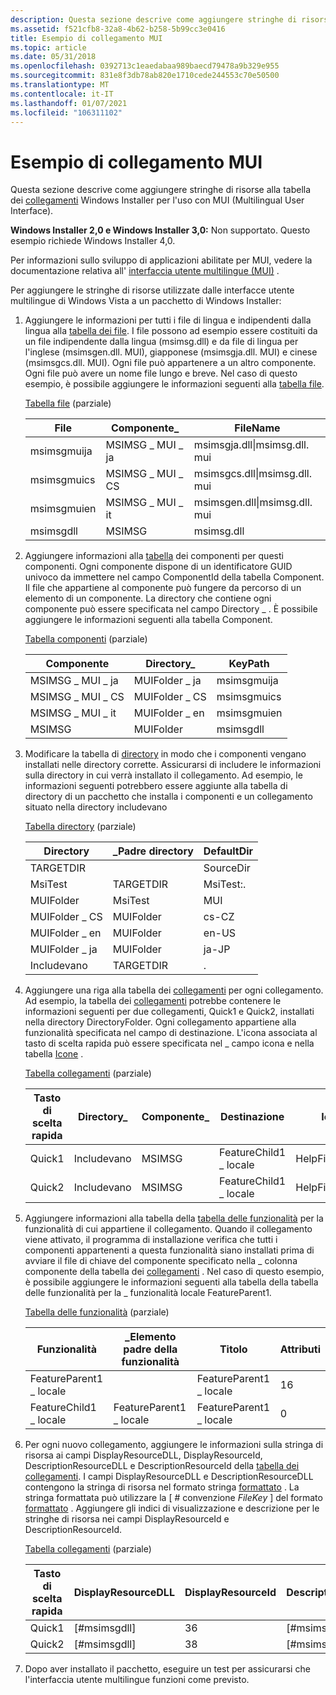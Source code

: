 ```yaml
---
description: Questa sezione descrive come aggiungere stringhe di risorse alla tabella dei collegamenti Windows Installer per l'uso con MUI (Multilingual User Interface).
ms.assetid: f521cfb8-32a8-4b62-b258-5b99cc3e0416
title: Esempio di collegamento MUI
ms.topic: article
ms.date: 05/31/2018
ms.openlocfilehash: 0392713c1eaedabaa989baecd79478a9b329e955
ms.sourcegitcommit: 831e8f3db78ab820e1710cede244553c70e50500
ms.translationtype: MT
ms.contentlocale: it-IT
ms.lasthandoff: 01/07/2021
ms.locfileid: "106311102"
---
```

# <a name="a-mui-shortcut-example"></a>Esempio di collegamento MUI

Questa sezione descrive come aggiungere stringhe di risorse alla tabella dei [collegamenti](shortcut-table.md) Windows Installer per l'uso con MUI (Multilingual User Interface).

**Windows Installer 2,0 e Windows Installer 3,0:** Non supportato. Questo esempio richiede Windows Installer 4,0.

Per informazioni sullo sviluppo di applicazioni abilitate per MUI, vedere la documentazione relativa all' [interfaccia utente multilingue (MUI)](/windows/desktop/Intl/multilingual-user-interface) .

Per aggiungere le stringhe di risorse utilizzate dalle interfacce utente multilingue di Windows Vista a un pacchetto di Windows Installer:

1.  Aggiungere le informazioni per tutti i file di lingua e indipendenti dalla lingua alla [tabella dei file](file-table.md). I file possono ad esempio essere costituiti da un file indipendente dalla lingua (msimsg.dll) e da file di lingua per l'inglese (msimsgen.dll. MUI), giapponese (msimsgja.dll. MUI) e cinese (msimsgcs.dll. MUI). Ogni file può appartenere a un altro componente. Ogni file può avere un nome file lungo e breve. Nel caso di questo esempio, è possibile aggiungere le informazioni seguenti alla [tabella file](file-table.md).

    [Tabella file](file-table.md) (parziale)

    

    | File        | Componente\_     | FileName                     |
    |-------------|-----------------|------------------------------|
    | msimsgmuija | MSIMSG \_ MUI \_ ja | msimsgja.dll\|msimsg.dll. mui |
    | msimsgmuics | MSIMSG \_ MUI \_ CS | msimsgcs.dll\|msimsg.dll. mui |
    | msimsgmuien | MSIMSG \_ MUI \_ it | msimsgen.dll\|msimsg.dll. mui |
    | msimsgdll   | MSIMSG          | msimsg.dll                   |

    

     

2.  Aggiungere informazioni alla [tabella](component-table.md) dei componenti per questi componenti. Ogni componente dispone di un identificatore GUID univoco da immettere nel campo ComponentId della tabella Component. Il file che appartiene al componente può fungere da percorso di un elemento di un componente. La directory che contiene ogni componente può essere specificata nel campo Directory \_ . È possibile aggiungere le informazioni seguenti alla tabella Component.

    [Tabella componenti](component-table.md) (parziale)

    

    | Componente       | Directory\_   | KeyPath     |
    |-----------------|---------------|-------------|
    | MSIMSG \_ MUI \_ ja | MUIFolder \_ ja | msimsgmuija |
    | MSIMSG \_ MUI \_ CS | MUIFolder \_ CS | msimsgmuics |
    | MSIMSG \_ MUI \_ it | MUIFolder \_ en | msimsgmuien |
    | MSIMSG          | MUIFolder     | msimsgdll   |

    

     

3.  Modificare la tabella di [directory](directory-table.md) in modo che i componenti vengano installati nelle directory corrette. Assicurarsi di includere le informazioni sulla directory in cui verrà installato il collegamento. Ad esempio, le informazioni seguenti potrebbero essere aggiunte alla tabella di directory di un pacchetto che installa i componenti e un collegamento situato nella directory includevano

    [Tabella directory](directory-table.md) (parziale)

    

    | Directory     | \_Padre directory | DefaultDir |
    |---------------|-------------------|------------|
    | TARGETDIR     |                   | SourceDir  |
    | MsiTest       | TARGETDIR         | MsiTest:.  |
    | MUIFolder     | MsiTest           | MUI        |
    | MUIFolder \_ CS | MUIFolder         | cs-CZ      |
    | MUIFolder \_ en | MUIFolder         | en-US      |
    | MUIFolder \_ ja | MUIFolder         | ja-JP      |
    | Includevano | TARGETDIR         | .          |

    

     

4.  Aggiungere una riga alla tabella dei [collegamenti](shortcut-table.md) per ogni collegamento. Ad esempio, la tabella dei [collegamenti](shortcut-table.md) potrebbe contenere le informazioni seguenti per due collegamenti, Quick1 e Quick2, installati nella directory DirectoryFolder. Ogni collegamento appartiene alla funzionalità specificata nel campo di destinazione. L'icona associata al tasto di scelta rapida può essere specificata nel \_ campo icona e nella tabella [Icone](icon-table.md) .

    [Tabella collegamenti](shortcut-table.md) (parziale)

    

    | Tasto di scelta rapida | Directory\_   | Componente\_ | Destinazione               | Icona             |
    |----------|---------------|-------------|----------------------|------------------|
    | Quick1   | Includevano | MSIMSG      | FeatureChild1 \_ locale | HelpFileIcon.exe |
    | Quick2   | Includevano | MSIMSG      | FeatureChild1 \_ locale | HelpFileIcon.exe |

    

     

5.  Aggiungere informazioni alla tabella della [tabella delle funzionalità](feature-table.md) per la funzionalità di cui appartiene il collegamento. Quando il collegamento viene attivato, il programma di installazione verifica che tutti i componenti appartenenti a questa funzionalità siano installati prima di avviare il file di chiave del componente specificato nella \_ colonna componente della tabella dei [collegamenti](shortcut-table.md) . Nel caso di questo esempio, è possibile aggiungere le informazioni seguenti alla tabella della tabella delle funzionalità per la \_ funzionalità locale FeatureParent1.

    [Tabella delle funzionalità](feature-table.md) (parziale)

    

    | Funzionalità               | \_Elemento padre della funzionalità       | Titolo                 | Attributi |
    |-----------------------|-----------------------|-----------------------|------------|
    | FeatureParent1 \_ locale |                       | FeatureParent1 \_ locale | 16         |
    | FeatureChild1 \_ locale  | FeatureParent1 \_ locale | FeatureParent1 \_ locale | 0          |

    

     

6.  Per ogni nuovo collegamento, aggiungere le informazioni sulla stringa di risorsa ai campi DisplayResourceDLL, DisplayResourceId, DescriptionResourceDLL e DescriptionResourceId della [tabella dei collegamenti](shortcut-table.md). I campi DisplayResourceDLL e DescriptionResourceDLL contengono la stringa di risorsa nel formato stringa [formattato](formatted.md) . La stringa formattata può utilizzare la \[ \# convenzione *FileKey* \] del formato [formattato](formatted.md) . Aggiungere gli indici di visualizzazione e descrizione per le stringhe di risorsa nei campi DisplayResourceId e DescriptionResourceId.

    [Tabella collegamenti](shortcut-table.md) (parziale)

    

    | Tasto di scelta rapida | DisplayResourceDLL | DisplayResourceId | DescriptionResourceDLL | DescriptionResourceId |
    |----------|--------------------|-------------------|------------------------|-----------------------|
    | Quick1   | \[\#msimsgdll\]    | 36                | \[\#msimsgdll\]        | 37                    |
    | Quick2   | \[\#msimsgdll\]    | 38                | \[\#msimsgdll\]        | 39                    |

    

     

7.  Dopo aver installato il pacchetto, eseguire un test per assicurarsi che l'interfaccia utente multilingue funzioni come previsto.

 

 
